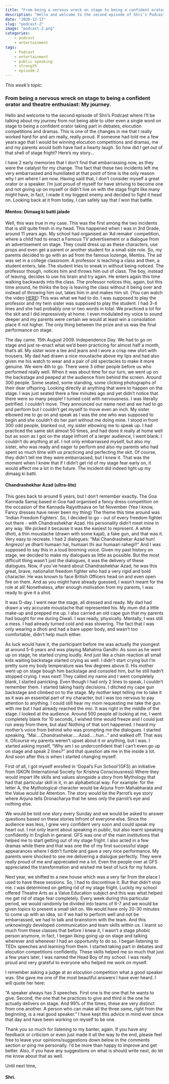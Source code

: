 ```yaml
---
title: "From being a nervous wreck on stage to being a confident orator and theatre enthusiast: My journey (Shri’s Podcast: Ep #2)"
description: "Hello and welcome to the second episode of Shri’s Podcast where I’ll be talking about my journey from not being able to utter even a single word on stage to being a confident orator taking part in debates, elocution competitions and dramas. Happy reading :)"
date: "2020-12-17"
slug: "podcast-2"
image: "podcast-2.png"
categories:
    - podcast
    - entertainment
tags:
    - Podcast
    - entertainment
    - public speaking
    - strength
    - episode-2
---
```


*This week’s topic:*
### From being a nervous wreck on stage to being a confident orator and theatre enthusiast: My journey.

 

Hello and welcome to the second episode of Shri’s Podcast where I’ll be talking about my journey from not being able to utter even a single word on stage to being a confident orator taking part in debates, elocution competitions and dramas. This is one of the changes in me that I really worked hard for and am really, really proud. If someone had told me a few years ago that I would be winning elocution competitions and dramas, me and my parents would both have had a hearty laugh. So how did I get out of that shell of stage fright? Here’s my story…

 I have 2 early memories that I don’t find that embarrassing now, as they were the catalyst for my change. The fact that these two incidents left me very embarrassed and humiliated at that point of time is the only reason why I am where I am now. Having said that, I don’t consider myself a great orator or a speaker. I’m just proud of myself for have striving to become one and not giving up on myself or didn’t live on with the stage fright like many might have, in fact, I made it my biggest enemy and decided to fight it head on. Looking back at it from today, I can safely say that I won that battle.

 #### Mentos: Dimaag ki batti jalade

 Well, this was true in my case. This was the first among the two incidents that is still quite fresh in my head. This happened when I was in 3rd Grade, around 11 years ago. My school had organised an ‘Ad remake’ competition, where a child had to enact a Famous TV advertisement or a dialogue from an advertisement on stage. They could dress up as these characters, use props and even get a parent or another student for a small side role. So, my parents decided to go with an ad from the famous lozenge, Mentos. The ad was set in a college classroom. A professor is teaching a class and then, a student enters, late. The student tries to sneak in without being noticed. The professor though, notices him and throws him out of class. The boy, instead of leaving, decides to use his brain and try again. He enters again this time walking backwards into the class. The professor notices this, again, but this time around, he thinks the boy is leaving the class without it being over and instead of throwing him out, takes him in and makes him sit. (You can watch the video [HERE](http://alturl.com/kjrwh)) This was what we had to do. I was supposed to play the professor and my twin sister was supposed to play the student. I had 3-4 lines and she had probably one or two words in total. We practiced a lot for the skit and I did impressively at home. I even modulated my voice to sound deeper and my parents were certain we would at least win a consolation place if not higher. The only thing between the prize and us was the final performance on stage. 

 The day came. 15th August 2009. Independence Day. We had to go on stage and just re-enact what we’d been practicing for almost half a month, that’s all. My sister wore a tee and jeans and I wore a crisp new shirt with trousers. My dad had drawn a nice moustache above my lips and had also given me his watch to wear and a pair of old spectacles to make it more genuine. We were 4th to go. There were 3 other people before us who performed really well. When it was about time for our turn, we went up on the backstage and peeped at the audience from behind the screen. Around 300 people. Some seated, some standing, some clicking photographs of their dear offspring. Looking directly at anything that were to happen on the stage. I was just seated there a few minutes ago and yet didn’t notice that there were so many people! I turned cold with nervousness. I was literally petrified. I couldn’t move. They announced our name next and we had to go and perform but I couldn’t get myself to move even an inch. My sister elbowed me to go on and speak as I was the one who was supposed to begin and she couldn’t do her part without me doing mine. I stood in front 300 odd people, blanked out, my sister elbowing me to speak up. I had practiced the same skit almost 50 times, and had done it really at home well but as soon as I got on the stage Infront of a larger audience, I went blank. I couldn’t do anything at all. I not only embarrassed myself, but also my sister, who was ready and eager to perform and also my parents who had spent so much time with us practicing and perfecting the skit. Of course, they didn’t tell me they were embarrassed, but I knew it. That was the moment when I knew that if I didn’t get rid of my stage fear early on, it would affect me a lot in the future. The incident did indeed light up my dimaag ki batti.

 #### Chandrashekhar Azad (ultra-lite)

 This goes back to around 6 years, but I don’t remember exactly. The Goa Kannada Samaj based in Goa had organised a fancy dress competition on the occasion of the Kannada Rajyothsava on 1st November (Yea I know, Fancy dresses have never been my thing) The theme this time around was ‘Indian Freedom Fighters’. So, I decided to go - out of every freedom fighter out there - with Chandrashekhar Azad. His personality didn’t meet mine in any way. We picked it because it was the easiest to represent. A white dhoti, a thin moustache (drawn with some kajal), a fake gun, and that was it. Very easy to recreate. I had 2 dialogues: “Mai Chandrashekar Azad hun! Angrezo! ye dharti humaari hai, humaari thi aur humaari rahegi!!” And I was supposed to say this in a loud booming voice.  Given my past history on stage, we decided to make my dialogues as little as possible. But the most difficult thing wasn’t just the dialogues, it was the delivery of these dialogues. Now, if you’ve heard about Chandrashekhar Azad, he was this great, brave, nationalist freedom fighter who had a very rigid and bold character. He was known to face British Officers head on and even open fire on them. And as you might have already guessed, I wasn’t meant for the role at all! Nonetheless, after enough motivation from my parents, I was ready to give it a shot.

It was D-day. I went near the stage, all dressed and ready. My dad had drawn a vey accurate moustache that represented his. My mum did a little make-up and prepped me up. I also carried an old cape gun that my parents had bought for me during Diwali. I was ready, physically. Mentally, I was still a mess. I had already turned cold and was shivering. The fact that I was only wearing a dhoti and had a bare upper body, and wasn’t too comfortable, didn’t help much either.

As luck would have it, the participant before me was actually the youngest at around 5-6 years and was playing Mahatma Gandhi. As soon as he went up on stage, he started crying loudly. And just like a chain reaction all small kids waiting backstage started crying as well. I didn’t start crying but I’m pretty sure my body temperature was few degrees above 0. His mother went up on stage bough him backstage and consoled him, but he still hadn’t stopped crying. I was next! They called my name and I went completely blank, I started panicking. Even though I had only 2 lines to speak, I couldn’t remember them. I started taking hasty decisions. I ditched my cape gun backstage and climbed on to the stage. My mother kept telling me to take it as it was an essential part of my character, but I was too nervous to pay attention to anything. I could still hear my mom requesting me take the gun with me but I had already reached the mic. It was right in the middle of the stage. I looked at the audience. Around 500 people all looking at me, I went completely blank for 10 seconds, I wished time would freeze and I could just run away from there, but alas! Nothing of that sort happened. I heard my mother’s voice from behind who was prompting me the dialogues. I started speaking, “Mai….Chandrashekar…..Azad…..hun…” and walked off. That was it. Ofcourse my parents weren’t upset about it or anything, but I was. I started asking myself, “Why am I so underconfident that I can’t even go up on stage and speak 2 lines?” and that question ate me in the inside a lot. And soon after this is when I started changing myself.

First of all, I got myself enrolled in ‘Gopal’s Fun School’(GFS) an initiative from ISKON (International Society for Krishna Consciousness) Where they would impart life skills and values alongside a story from Mythology that had that particular skill in it, in an alphabetical way. For example:  for the letter A, the Mythological character would be Arjuna from Mahabharata and the Value would be Attention. The story would be the Parrot’s eye story where Arjuna tells Dronacharya that he sees only the parrot’s eye and nothing else.

We would be told one story every Sunday and we would be asked to answer questions based on these stories Infront of everyone else. Since the audience was less, I grew very confident very soon and could speak my heart out. I not only learnt about speaking in public, but also learnt speaking confidently in English in general. GFS was one of the main institutions that helped me to start getting out of my stage fright. I also acted in a few dramas while there and that was one the of my first successful stage appearances where I didn’t fumble and gave a very nice performance. My parents were shocked to see me delivering a dialogue perfectly. They were really proud of me and appreciated me a lot. Even the people over at GFS appreciated the transformation and wished me best of luck for my future.

Next year, we shifted to a new house which was a very far from the place I used to have these sessions. So, I had to discontinue it. But that didn’t stop me. I was determined on getting rid of my stage fright. Luckily my school offered Theatre Arts as a Value Education subject and this was what helped me get rid of stage fear completely. Every week during this particular period, we would randomly be divided into teams of 6-7 and we would be given topics to present a small skit on. We would have only 20-30 minutes to come up with an idea, so if we had to perform well and not be embarrassed, we had to talk and brainstorm with the team. And this unknowingly developed communication and team skills within us. I learnt so much from these classes that before I knew it, I wasn’t a stage phobic person anymore, in fact, I began liking going up on stage and talking wherever and whenever I had an opportunity to do so. I began listening to TEDx speeches and learning from them. I started taking part in debates and elocution competitions confidently. These skills helped me so much that just a few years later, I was named the Head Boy of my school. I was really proud and very grateful to everyone who helped me work on myself.

I remember asking a judge at an elocution competition what a good speaker was. She gave me one of the most beautiful answers I have ever heard. I will quote her here:

“A speaker always has 3 speeches. First one is the one that he wants to give. Second, the one that he practices to give and third is the one he actually delivers on stage. And 99% of the times, these are very distinct from one another. A person who can make all the three same, right from the beginning, is a real good speaker.” I have kept this advice in mind ever since that day and have been working on myself to be one.

Thank you so much for listening to my banter, again. If you have any feedback or criticism or even just made it all the way to the end, please feel free to leave your opinions/suggestions down below in the comments section or ping me personally. I’d be more than happy to improve and get better. Also, if you have any suggestions on what is should write next, do let me know about that as well.

 

Until next time,

 

#### Shri.